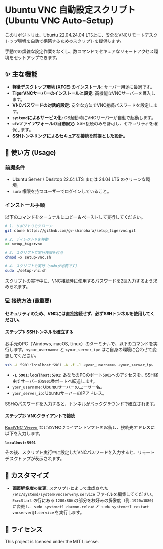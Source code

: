 # Ubuntu VNC 自動設定スクリプト (Ubuntu VNC Auto-Setup)

このリポジトリは、Ubuntu 22.04/24.04 LTS上に、安全なVNCリモートデスクトップ環境を自動で構築するためのスクリプトを提供します。

手動での煩雑な設定作業をなくし、数コマンドでセキュアなリモートアクセス環境をセットアップできます。

## ✨ 主な機能

-   **軽量デスクトップ環境 (XFCE) のインストール:** サーバー用途に最適です。
-   **TigerVNCサーバーのインストールと設定:** 高機能なVNCサーバーを導入します。
-   **VNCパスワードの対話的設定:** 安全な方法でVNC接続パスワードを設定します。
-   **`systemd`によるサービス化:** OS起動時にVNCサーバーが自動で起動します。
-   **`ufw`ファイアウォールの自動設定:** SSH接続のみを許可し、セキュリティを確保します。
-   **SSHトンネリングによるセキュアな接続を前提とした設計。**

## 🚀 使い方 (Usage)

### 前提条件

-   Ubuntu Server / Desktop 22.04 LTS または 24.04 LTS のクリーンな環境。
-   `sudo` 権限を持つユーザーでログインしていること。

### インストール手順

以下のコマンドをターミナルにコピー＆ペーストして実行してください。

```bash
# 1. リポジトリをクローン
git clone https://github.com/gw-shinohara/setup_tigervnc.git

# 2. ディレクトリを移動
cd setup_tigervnc

# 3. スクリプトに実行権限を付与
chmod +x setup-vnc.sh

# 4. スクリプトを実行（sudoが必要です）
sudo ./setup-vnc.sh
```

スクリプトの実行中に、VNC接続時に使用するパスワードを2回入力するよう求められます。

### 💻 接続方法 (最重要)

**セキュリティのため、VNCには直接接続せず、必ずSSHトンネルを使用してください。**

#### ステップ1: SSHトンネルを確立する

お手元のPC（Windows, macOS, Linux）のターミナルで、以下のコマンドを実行します。`<your_username>` と `<your_server_ip>` はご自身の環境に合わせて変更してください。

```bash
ssh -L 5901:localhost:5901 -N -f -l <your_username> <your_server_ip>
```

-   **`-L 5901:localhost:5901`**: あなたのPCのポート`5901`へのアクセスを、SSH経由でサーバーの`5901`番ポートへ転送します。
-   `your_username`: Ubuntuサーバーのユーザー名。
-   `your_server_ip`: UbuntuサーバーのIPアドレス。

SSHのパスワードを入力すると、トンネルがバックグラウンドで確立されます。

#### ステップ2: VNCクライアントで接続

[RealVNC Viewer](https://www.realvnc.com/en/connect/download/viewer/) などのVNCクライアントソフトを起動し、接続先アドレスに以下を入力します。

**`localhost:5901`**

その後、スクリプト実行中に設定したVNCパスワードを入力すると、リモートデスクトップが表示されます。

## 🔧 カスタマイズ

-   **画面解像度の変更:**
    スクリプトによって生成された `/etc/systemd/system/vncserver@.service` ファイルを編集してください。
    `ExecStart` の行にある `1280x800` の部分をお好みの解像度（例: `1920x1080`）に変更し、`sudo systemctl daemon-reload` と `sudo systemctl restart vncserver@1.service` を実行します。

## 📜 ライセンス

This project is licensed under the MIT License.
